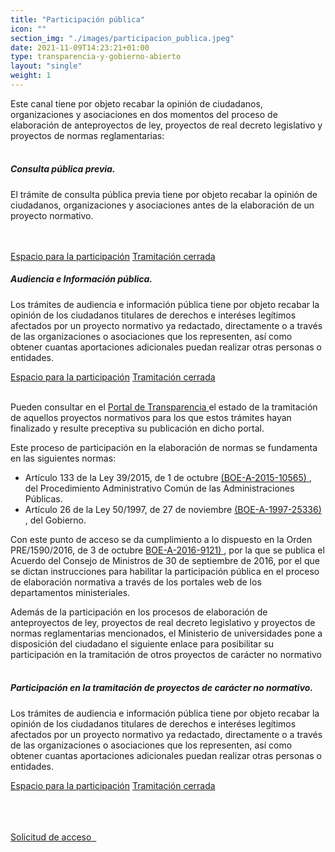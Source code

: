 ```yaml
---
title: "Participación pública"
icon: ""
section_img: "./images/participacion_publica.jpeg"
date: 2021-11-09T14:23:21+01:00
type: transparencia-y-gobierno-abierto
layout: "single"
weight: 1
---
```

Este canal tiene por objeto recabar la opinión de ciudadanos, organizaciones y asociaciones en dos momentos del proceso de elaboración de anteproyectos de ley, proyectos de real decreto legislativo y proyectos de normas reglamentarias:  
<br>
<div class="row">
                    <div class="col-md-6 public_info">
                        <div class="card">
                            <div class="card-body">
                                <div class="content">
                                    <h5 class="card-title">Consulta pública previa.</h5>
                                    <p class="card-text">
                                        El trámite de consulta pública previa tiene por objeto recabar la opinión de ciudadanos, organizaciones y asociaciones antes de la elaboración de un proyecto normativo.<br><br><br>
                                    </p>
                                </div>
                                <div class="box_buttons">
                                    <div class="btn-group" role="group">
										<a href="{{<siteurl>}}tu-administracion/transparencia-y-gobierno-abierto/consulta-publica-espacio-participacion" type="button" class="btn btn-primary btn_present disabled" disabled>Espacio para la participación</a>
                                        <a href="{{<siteurl>}}tu-administracion/transparencia-y-gobierno-abierto/participacion-publica/consulta-previa" type="button" class="btn btn-primary btn_present">Tramitación cerrada</a>
                                    </div>
                                </div>
                            </div>
                        </div>
                    </div>
                    <div class="col-md-6 public_info">
                        <div class="card">
                            <div class="card-body">
                                <div class="content">
                                    <h5 class="card-title">Audiencia e Información pública.</h5>
                                    <p class="card-text">
                                        Los trámites de audiencia e información pública tiene por objeto recabar la opinión de los ciudadanos titulares de derechos e interéses legítimos afectados por un proyecto normativo ya redactado, directamente o a través de las organizaciones o asociaciones que los representen, así como obtener cuantas aportaciones adicionales puedan realizar otras personas o entidades.
                                    </p>
                                </div>
                                <div class="box_buttons">
                                    <div class="btn-group" role="group">
										<a href="{{<siteurl>}}tu-administracion/transparencia-y-gobierno-abierto/audiencia-publica-espacio-participacion" type="button" class="btn btn-primary btn_present disabled" disabled>Espacio para la participación</a>
                                        <a href="{{<siteurl>}}tu-administracion/transparencia-y-gobierno-abierto/participacion-publica/audiencia-previa" type="button" class="btn btn-primary btn_present">Tramitación cerrada</a>
                                    </div>
                                </div>
                            </div>
                        </div>
                    </div>
                </div>
<br>

Pueden consultar en el <a href="https://transparencia.gob.es/transparencia/transparencia_Home/index/ParticipacionCiudadana/ParticipacionProyectosNormativos.html" target="_blank">Portal de Transparencia <i class="fas fa-external-link-alt"></i></a> el estado de la tramitación de aquellos proyectos normativos para los que estos trámites hayan finalizado y resulte preceptiva su publicación en dicho portal.  

Este proceso de participación en la elaboración de normas se fundamenta en las siguientes normas:  

- Artículo 133 de la Ley 39/2015, de 1 de octubre <a href="https://boe.es/buscar/act.php?id=BOE-A-2015-10565" target="_blank"> (BOE-A-2015-10565) <i class="fas fa-external-link-alt"></i></a>, del Procedimiento Administrativo Común de las Administraciones Públicas.  
- Artículo 26 de la Ley 50/1997, de 27 de noviembre <a href="https://boe.es/buscar/act.php?id=BOE-A-1997-25336" target="_blank">(BOE-A-1997-25336) <i class="fas fa-external-link-alt"></i></a>, del Gobierno.  

Con este punto de acceso se da cumplimiento a lo dispuesto en la Orden PRE/1590/2016, de 3 de octubre <a href="https://boe.es/buscar/doc.php?id=BOE-A-2016-9121" target="_blank">BOE-A-2016-9121) <i class="fas fa-external-link-alt"></i></a>, por la que se publica el Acuerdo del Consejo de Ministros de 30 de septiembre de 2016, por el que se dictan instrucciones para habilitar la participación pública en el proceso de elaboración normativa a través de los portales web de los departamentos ministeriales.  

Además de la participación en los procesos de elaboración de anteproyectos de ley, proyectos de real decreto legislativo y proyectos de normas reglamentarias mencionados, el Ministerio de universidades pone a disposición del ciudadano el siguiente enlace para posibilitar su participación en la tramitación de otros proyectos de carácter no normativo
<br><br>
				 <div class="row">
                    <div class="col-md-6 public_info">
                        <div class="card">
                            <div class="card-body">
                                <div class="content">
                                    <h5 class="card-title">Participación en la tramitación de proyectos de carácter no normativo.</h5>
                                    <p class="card-text">
                                        Los trámites de audiencia e información pública tiene por objeto recabar la opinión de los ciudadanos titulares de derechos e interéses legítimos afectados por un proyecto normativo ya redactado, directamente o a través de las organizaciones o asociaciones que los representen, así como obtener cuantas aportaciones adicionales puedan realizar otras personas o entidades.
                                    </p>
                                </div>
                                <div class="box_buttons">
                                    <div class="btn-group" role="group">
                                        <a href="{{<siteurl>}}tu-administracion/transparencia-y-gobierno-abierto/otros-participacion" type="button" class="btn btn-primary btn_present disabled" disabled>Espacio para la participación</a>
										<a href="{{<siteurl>}}tu-administracion/transparencia-y-gobierno-abierto/Otros-tramitacion-cerrada" type="button" class="btn btn-primary btn_present">Tramitación cerrada</a>
                                    </div>
                                </div>
                            </div>
                        </div>
                    </div>
<br><br>
<div class="row">	<div class="col-5 box_buttons">&nbsp;</div>
                    <div class="col-7 box_buttons">
                        <a href="{{< siteurl >}}documentos/pdf/Denegatoria3T.pdf" type="button" class="btn btn_outline_blue" target="_blank">Solicitud de acceso &nbsp;<i class="fal fa-file-pdf"></i></a>
                    </div>
                </div>